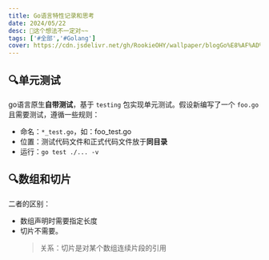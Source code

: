 ```yaml
---
title: Go语言特性记录和思考
date: 2024/05/22
desc: 🎉这个想法不一定对~~
tags: ['#全部','#Golang']
cover: https://cdn.jsdelivr.net/gh/RookieOHY/wallpaper/blogGo%E8%AF%AD%E8%A8%80%E7%89%B9%E6%80%A7%E6%80%9D%E8%80%83%E5%B0%81%E9%9D%A2.png
---
```


## 🔍单元测试

go语言原生**自带测试**，基于 `testing` 包实现单元测试。假设新编写了一个 `foo.go` 且需要测试，遵循一些规则：

- 命名：`*_test.go`，如：foo_test.go
- 位置：测试代码文件和正式代码文件放于**同目录**
- 运行：`go test ./... -v`

## 🔍数组和切片

二者的区别：

- 数组声明时需要指定长度
- 切片不需要。
  > 关系：切片是对某个数组连续片段的引用

##
